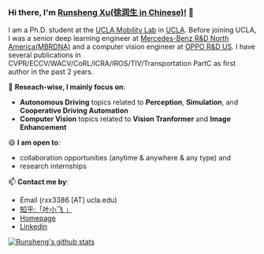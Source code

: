 ### Hi there, I'm [Runsheng Xu(徐润生 in Chinese)!](https://derrickxunu.github.io/) 👋

I am a Ph.D. student at the [UCLA Mobility Lab](https://mobility-lab.seas.ucla.edu/) in [UCLA](https://www.ucla.edu/).
Before joining UCLA, I was a senior deep learning engineer at [Mercedes-Benz R&D North America(MBRDNA)](https://mbrdna.com/) and 
a computer vision engineer at [OPPO R&D US](https://www.oppo.com/en/). I have several publications in CVPR/ECCV/WACV/CoRL/ICRA/IROS/TIV/Transportation PartC as first author in the past 2 years.


🔭 **Reseach-wise, I mainly focus on**:

- **Autonomous Driving** topics related to **Perception**, **Simulation**, and **Cooperative Driving Automation**
- **Computer Vision** topics related to **Vision Tranformer** and **Image Enhancement**


😄 **I am open to**:

- collaboration opportunities (anytime & anywhere & any type) and 
- research internships

📫 **Contact me by**:
- Email (rxx3386 [AT] ucla.edu)
- [知乎:「叶小飞 」](https://www.zhihu.com/people/xie-xiao-fei-78-24)
- [Homepage](https://derrickxunu.github.io/)
- [Linkedin](https://www.linkedin.com/in/runsheng-xu/)


[![Runsheng's github stats](https://github-readme-stats.vercel.app/api?username=DerrickXuNu&theme=material-palenight&count_private=true&hide=contribs)](https://github.com/anuraghazra/github-readme-stats)

<!--
**yzhao062/yzhao062** is a ✨ _special_ ✨ repository because its `README.md` (this file) appears on your GitHub profile.

Here are some ideas to get you started:

- 🔭 I’m currently working on ...
- 🌱 I’m currently learning ...
- 👯 I’m looking to collaborate on ...
- 🤔 I’m looking for help with ...
- 💬 Ask me about ...
- 📫 How to reach me: ...
- 😄 Pronouns: ...
- ⚡ Fun fact: ...

I am the author/core developer of various machine learning tools and systems with more than millions of downloads. 
-->
